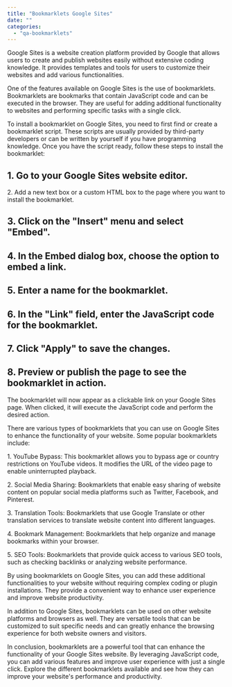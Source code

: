 ```yaml
---
title: "Bookmarklets Google Sites"
date: ""
categories: 
  - "qa-bookmarklets"
---
```


Google Sites is a website creation platform provided by Google that allows users to create and publish websites easily without extensive coding knowledge. It provides templates and tools for users to customize their websites and add various functionalities.

One of the features available on Google Sites is the use of bookmarklets. Bookmarklets are bookmarks that contain JavaScript code and can be executed in the browser. They are useful for adding additional functionality to websites and performing specific tasks with a single click.

To install a bookmarklet on Google Sites, you need to first find or create a bookmarklet script. These scripts are usually provided by third-party developers or can be written by yourself if you have programming knowledge. Once you have the script ready, follow these steps to install the bookmarklet:

## 1\. Go to your Google Sites website editor.

2\. Add a new text box or a custom HTML box to the page where you want to install the bookmarklet.

## 3\. Click on the "Insert" menu and select "Embed".

## 4\. In the Embed dialog box, choose the option to embed a link.

## 5\. Enter a name for the bookmarklet.

## 6\. In the "Link" field, enter the JavaScript code for the bookmarklet.

## 7\. Click "Apply" to save the changes.

## 8\. Preview or publish the page to see the bookmarklet in action.

The bookmarklet will now appear as a clickable link on your Google Sites page. When clicked, it will execute the JavaScript code and perform the desired action.

There are various types of bookmarklets that you can use on Google Sites to enhance the functionality of your website. Some popular bookmarklets include:

1\. YouTube Bypass: This bookmarklet allows you to bypass age or country restrictions on YouTube videos. It modifies the URL of the video page to enable uninterrupted playback.

2\. Social Media Sharing: Bookmarklets that enable easy sharing of website content on popular social media platforms such as Twitter, Facebook, and Pinterest.

3\. Translation Tools: Bookmarklets that use Google Translate or other translation services to translate website content into different languages.

4\. Bookmark Management: Bookmarklets that help organize and manage bookmarks within your browser.

5\. SEO Tools: Bookmarklets that provide quick access to various SEO tools, such as checking backlinks or analyzing website performance.

By using bookmarklets on Google Sites, you can add these additional functionalities to your website without requiring complex coding or plugin installations. They provide a convenient way to enhance user experience and improve website productivity.

In addition to Google Sites, bookmarklets can be used on other website platforms and browsers as well. They are versatile tools that can be customized to suit specific needs and can greatly enhance the browsing experience for both website owners and visitors.

In conclusion, bookmarklets are a powerful tool that can enhance the functionality of your Google Sites website. By leveraging JavaScript code, you can add various features and improve user experience with just a single click. Explore the different bookmarklets available and see how they can improve your website's performance and productivity.
